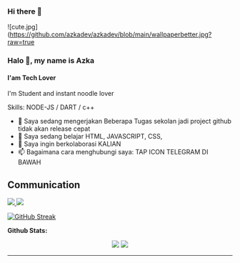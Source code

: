 ### Hi there 👋

![cute.jpg](https://github.com/azkadev/azkadev/blob/main/wallpaperbetter.jpg?raw=true


### Halo 👋, my name is Azka
#### I'am Tech Lover
I'm Student and instant noodle lover

Skills: NODE-JS / DART / c++

- 🔭 Saya sedang mengerjakan Beberapa Tugas sekolan jadi project github tidak akan release cepat 
- 🌱 Saya sedang belajar HTML, JAVASCRIPT, CSS,  
- 👯 Saya ingin berkolaborasi KALIAN 
- 📫 Bagaimana cara menghubungi saya: TAP ICON TELEGRAM DI BAWAH 

<h2> Communication </h2>
 <p>

<a href="https://www.youtube.com/channel/UCjbSpwL1nGHnAEHN2fbh7DQ">
<img src="https://user-images.githubusercontent.com/25087769/97784839-5fc7f280-1bb2-11eb-8b1f-c17fc54fb428.png"/>
</a>
<a href="http://azkadev.github.io">
<img src="https://user-images.githubusercontent.com/25087769/87176037-2c4f1880-c2e2-11ea-8a13-41c90b711b9f.png"/>
</a>
</p>

[![GitHub Streak](https://github-readme-streak-stats.herokuapp.com?user=azkadev&theme=tokyonight&ring=DD2727&fire=FDFF00&sideNums=DD65D8)](https://git.io/streak-stats)

**Github Stats:**

<p align="center">
  

  <img src="https://github-readme-stats.vercel.app/api?username=azkadev&hide=stars&show_icons=true&theme=dracula&line_height=32">
  <img src="https://github-readme-stats.vercel.app/api/top-langs/?username=azkadev&count_private=true&theme=dracula">

</p>

 ---
